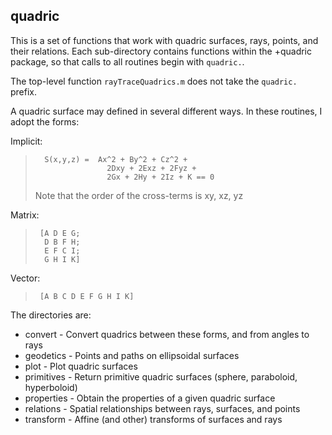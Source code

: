 ## quadric

This is a set of functions that work with quadric surfaces, rays, points, and their relations. Each sub-directory contains functions within the +quadric package, so that calls to all routines begin with `quadric.`.

The top-level function `rayTraceQuadrics.m` does not take the `quadric.` prefix.

A quadric surface may defined in several different ways. In these routines, I adopt the forms:

Implicit:
>       S(x,y,z) =  Ax^2 + By^2 + Cz^2 + 
>                     2Dxy + 2Exz + 2Fyz +
>                     2Gx + 2Hy + 2Iz + K == 0
>
> 	Note that the order of the cross-terms is xy, xz, yz

Matrix:
>      [A D E G;
>       D B F H;
>       E F C I;
>       G H I K]
       
Vector:
>      [A B C D E F G H I K]


The directories are:

- convert	- Convert quadrics between these forms, and from angles to rays
- geodetics	- Points and paths on ellipsoidal surfaces
- plot		- Plot quadric surfaces
- primitives	- Return primitive quadric surfaces (sphere, paraboloid, hyperboloid)
- properties	- Obtain the properties of a given quadric surface
- relations	- Spatial relationships between rays, surfaces, and points
- transform	- Affine (and other) transforms of surfaces and rays
